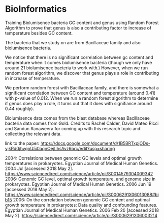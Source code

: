 # BioInformatics

Training Biolumisence bacteria GC content and genus using Random Forest Algorithm to prove that genus is also a contributing factor to increase of temperature besides GC content. 

The bacteria that we study on are from Bacillaceae family and also biolumisence bacteria. 

We notice that there is no significant correlation between gc content and temperature when it comes biolumisence bacteria (though we only have around 21 biolumisence bacteria to work with.) However, when we run random forest algorithm, we discover that genus plays a role in contributing in increase of temperature. 

We perform random forest with Bacillaceae family, and there is somewhat a significant correlation between GC content and temperature (around 0.41) with p-value of 0.012. When we run a random forest algorithm to determine if genus does play a role, it turns out that it does with signifiance around 0.44 roughly). 

Biolumisence data comes from the blast database whereas Bacillaceae bacteria data comes from Gold. 
Credits to Rachel Calder, David Mateo Ricci and Sandun Ranaweera for coming up with this research topic and collecting the relevant data.

link to the paper: https://docs.google.com/document/d/1B5BRTxpjODs-vjkRd0jhvgnU5i0aqnOejLhsAvz6orc/edit?usp=sharing

2004: Correlations between genomic GC levels and optimal growth temperatures in prokaryotes. Egyptian Journal of Medical Human Genetics. 2004 Jul [accessed 2018 May 2]. https://www.sciencedirect.com/science/article/pii/S0014579304009342
2006: Genomic GC level, optimal growth temperature, and genome size in prokaryotes.                                                         Egyptian Journal of Medical Human Genetics. 2006 Jun 19 [accessed 2018 May 2]. https://www.sciencedirect.com/science/article/pii/S0006291X06013088#bib15
2006: On the correlation between genomic GC content and optimal growth temperature in prokaryotes: Data quality and confounding features. Egyptian Journal of Medical Human Genetics. 2006 Feb 20 [accessed 2018 May 2]. https://sciencedirect.com/science/article/pii/S0006291X06003214
